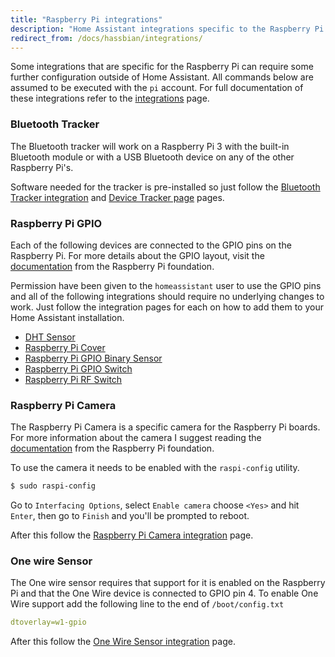 ```yaml
---
title: "Raspberry Pi integrations"
description: "Home Assistant integrations specific to the Raspberry Pi."
redirect_from: /docs/hassbian/integrations/
---
```


Some integrations that are specific for the Raspberry Pi can require some further configuration outside of Home Assistant. All commands below are assumed to be executed with the `pi` account. For full documentation of these integrations refer to the [integrations](/components) page.

### Bluetooth Tracker

The Bluetooth tracker will work on a Raspberry Pi 3 with the built-in Bluetooth module or with a USB Bluetooth device on any of the other Raspberry Pi's.

Software needed for the tracker is pre-installed so just follow the [Bluetooth Tracker integration](/integrations/bluetooth_tracker/) and [Device Tracker page](/integrations/device_tracker/) pages.

### Raspberry Pi GPIO

Each of the following devices are connected to the GPIO pins on the Raspberry Pi.
For more details about the GPIO layout, visit the [documentation](https://www.raspberrypi.org/documentation/usage/gpio/) from the Raspberry Pi foundation.

Permission have been given to the `homeassistant` user to use the GPIO pins and all of the following integrations should require no underlying changes to work.
Just follow the integration pages for each on how to add them to your Home Assistant installation.

 - [DHT Sensor](/integrations/dht/)
 - [Raspberry Pi Cover](/integrations/rpi_gpio/#cover)
 - [Raspberry Pi GPIO Binary Sensor](/integrations/rpi_gpio/#binary-sensor)
 - [Raspberry Pi GPIO Switch](/integrations/rpi_gpio/#switch)
 - [Raspberry Pi RF Switch](/integrations/rpi_rf/)

### Raspberry Pi Camera

The Raspberry Pi Camera is a specific camera for the Raspberry Pi boards. For more information about the camera I suggest reading the [documentation](https://www.raspberrypi.org/documentation/usage/camera/) from the Raspberry Pi foundation.

To use the camera it needs to be enabled with the `raspi-config` utility.

```bash
$ sudo raspi-config
```

Go to `Interfacing Options`, select `Enable camera` choose `<Yes>` and hit `Enter`, then go to `Finish` and you'll be prompted to reboot.

After this follow the [Raspberry Pi Camera integration](/integrations/rpi_camera/) page.

### One wire Sensor

The One wire sensor requires that support for it is enabled on the Raspberry Pi and that the One Wire device is connected to GPIO pin 4.
To enable One Wire support add the following line to the end of `/boot/config.txt`
```yaml
dtoverlay=w1-gpio
```
After this follow the [One Wire Sensor integration](/integrations/onewire/) page.

